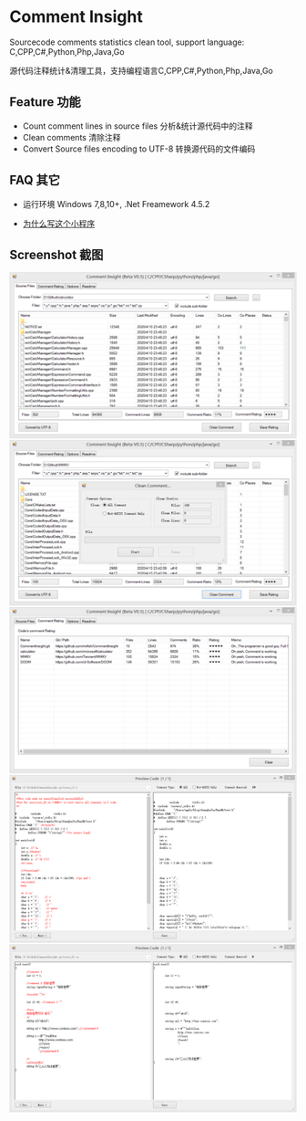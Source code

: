 # Comment Insight
Sourcecode comments statistics clean tool, support language: C,CPP,C#,Python,Php,Java,Go

源代码注释统计&清理工具，支持编程语言C,CPP,C#,Python,Php,Java,Go

## Feature 功能
- Count comment lines in source files 分析&统计源代码中的注释
- Clean comments 清除注释
- Convert Source files encoding to UTF-8 转换源代码的文件编码

## FAQ 其它
- 运行环境 Windows 7,8,10+, .Net Freamework 4.5.2

- [为什么写这个小程序  ]( https://github.com/CommentInsight/CommentInsight.github.io/blob/master/FAQ.md)


## Screenshot 截图

![image](pic/a1.png)	
![image](pic/a2.png)	
![image](pic/a3.png)	
![image](pic/a4.png)	
![image](pic/a5.png)	
